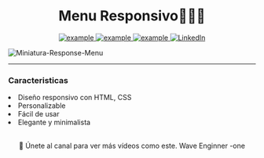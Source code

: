 <h1 align="center" background-color="white">Menu Responsivo👨🏻‍💻</h1>
<!--<img src="https://user-images.githubusercontent.com/73097560/115834477-dbab4500-a447-11eb-908a-139a6edaec5c.gif">-->
<p align ="center">
  <a  href="https://ifeanyi-nneji.netlify.app" target="_blank">
    <img src="https://img.shields.io/badge/My_Website-000000?style=for-the-badge&logo=Microsoft-edge&logoColor=white" alt="example"/>
  </a>
  <a href="https://ifeanyinneji.hashnode.dev/" target="_blank">
      <img src="https://img.shields.io/badge/Hashnode-2962FF?style=for-the-badge&logo=hashnode&logoColor=white" alt="example"/>
  </a>	
  <a href="mailto:ifeanyinneji777@gmail.com?subject=Feedback%20From%20Github&body=Hello," target="_blank">
    <img src="https://img.shields.io/badge/Gmail-D14836?style=for-the-badge&logo=gmail&logoColor=white" alt="example"/>
  </a>
   <a href="https://www.linkedin.com/in/jorge-david-mi%C3%B1ano-moreno-93b210270/" target="_blank">
    <img alt="LinkedIn" src="https://img.shields.io/badge/LinkedIn-0077B5?style=for-the-badge&logo=linkedin&logoColor=white">
  </a>   
 
  </a> ![Miniatura-Response-Menu](https://github.com/user-attachments/assets/1c2f5f7a-6a86-4ebc-9606-68f03256d342)

<hr>
<h3>Caracteristicas</h3>
<li>Diseño responsivo con HTML, CSS</li>
<li>Personalizable</li>
<li>Fácil de usar</li>
<li>Elegante y minimalista</li>
<br>
<p align="center">💙 Únete al canal para ver más vídeos como este. Wave Enginner -one</p>




